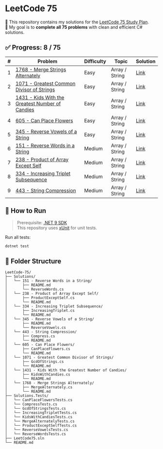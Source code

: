 # LeetCode 75

📘 This repository contains my solutions for the [LeetCode 75 Study Plan](https://leetcode.com/studyplan/leetcode-75/).  
🎯 My goal is to **complete all 75 problems** with clean and efficient C# solutions.

## ✅ Progress: 8 / 75

| # | Problem | Difficulty | Topic | Solution |
|---|---------|------------|-------|----------|
| 1 | [1768 - Merge Strings Alternately](https://leetcode.com/problems/merge-strings-alternately/) | Easy | Array / String | [Link](./Solutions/1768%20-%20Merge%20Strings%20Alternately/README.md) |
| 2 | [1071 - Greatest Common Divisor of Strings](https://leetcode.com/problems/greatest-common-divisor-of-strings/) | Easy | Array / String | [Link](./Solutions/1071%20-%20Greatest%20Common%20Divisor%20of%20Strings/README.md) |
| 3 | [1431 - Kids With the Greatest Number of Candies](https://leetcode.com/problems/kids-with-the-greatest-number-of-candies/) | Easy | Array / String | [Link](./Solutions/1431%20-%20Kids%20With%20the%20Greatest%20Number%20of%20Candies/README.md) |
| 4 | [605 - Can Place Flowers](https://leetcode.com/problems/can-place-flowers/) | Easy | Array / String | [Link](./Solutions/605%20-%20Can%20Place%20Flowers/README.md) |
| 5 | [345 - Reverse Vowels of a String](https://leetcode.com/problems/reverse-vowels-of-a-string/) | Easy | Array / String | [Link](./Solutions/345%20-%20Reverse%20Vowels%20of%20a%20String/README.md) |
| 6 | [151 - Reverse Words in a String](https://leetcode.com/problems/reverse-words-in-a-string/) | Medium | Array / String | [Link](./Solutions/151%20-%20Reverse%20Words%20in%20a%20String/README.md) |
| 7 | [238 - Product of Array Except Self](https://leetcode.com/problems/product-of-array-except-self/) | Medium | Array / String | [Link](./Solutions/238%20-%20Product%20of%20Array%20Except%20Self/README.md) |
| 8 | [334 - Increasing Triplet Subsequence](https://leetcode.com/problems/increasing-triplet-subsequence/) | Medium | Array / String | [Link](./Solutions/334%20-%20Increasing%20Triplet%20Subsequence/README.md) |
| 9 | [443 - String Compression](https://leetcode.com/problems/string-compression/) | Medium | Array / String | [Link](./Solutions/443%20-%20String%20Compression/README.md) |

## 🚀 How to Run

> Prerequisite: [.NET 9 SDK](https://dotnet.microsoft.com/en-us/download/dotnet/9.0)  
> This repository uses [xUnit](https://xunit.net/) for unit tests.

Run all tests:

```bash
dotnet test
```

## 📂 Folder Structure

```
LeetCode-75/
├── Solutions/
│   └── 151 - Reverse Words in a String/
│       ├── README.md
│       └── ReverseWords.cs
│   └── 238 - Product of Array Except Self/
│       ├── ProductExceptSelf.cs
│       └── README.md
│   └── 334 - Increasing Triplet Subsequence/
│       ├── IncreasingTriplet.cs
│       └── README.md
│   └── 345 - Reverse Vowels of a String/
│       ├── README.md
│       └── ReverseVowels.cs
│   └── 443 - String Compression/
│       ├── Compress.cs
│       └── README.md
│   └── 605 - Can Place Flowers/
│       ├── CanPlaceFlowers.cs
│       └── README.md
│   └── 1071 - Greatest Common Divisor of Strings/
│       ├── GcdOfStrings.cs
│       └── README.md
│   └── 1431 - Kids With the Greatest Number of Candies/
│       ├── KidsWithCandies.cs
│       └── README.md
│   └── 1768 - Merge Strings Alternately/
│       ├── MergeAlternately.cs
│       └── README.md
├── Solutions.Tests/
│   └── CanPlaceFlowersTests.cs
│   └── CompressTests.cs
│   └── GcdOfStringsTests.cs
│   └── IncreasingTripletTests.cs
│   └── KidsWithCandiesTests.cs
│   └── MergeAlternatelyTests.cs
│   └── ProductExceptSelfTests.cs
│   └── ReverseVowelsTests.cs
│   └── ReverseWordsTests.cs
├── LeetCode75.sln
└── README.md
```
